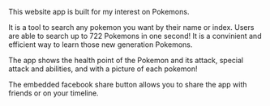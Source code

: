 This website app is built for my interest on Pokemons. 

It is a tool to search any pokemon you want by their name or index. Users are able to search up to 722
Pokemons in one second! It is a convinient and efficient way to learn those new generation Pokemons.

The app shows the health point of the Pokemon and its attack, special attack and abilities, and with a
picture of each pokemon!

The embedded facebook share button allows you to share the app with friends or on your timeline.